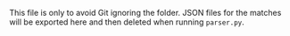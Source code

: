 This file is only to avoid Git ignoring the folder. JSON files for the matches will be exported here and then deleted when running `parser.py`.